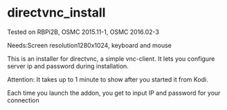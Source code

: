 # directvnc_install

Tested on RBPi2B, OSMC 2015.11-1, OSMC 2016.02-3

Needs:Screen resolution1280x1024, keyboard and mouse

This is an installer for directvnc, a simple vnc-client. 
It lets you configure server ip and password during installation.

Attention: It takes up to 1 minute to show after you started it from Kodi.

Each time you launch the addon, you get to input IP and password for your connection

